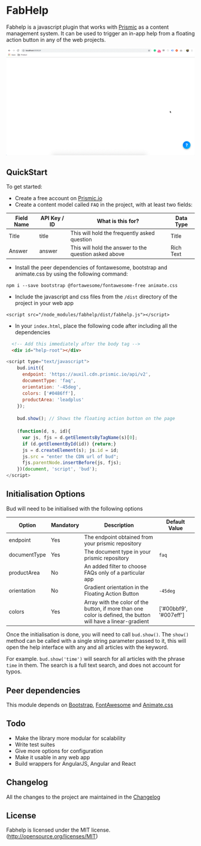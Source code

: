 # FabHelp

Fabhelp is a javascript plugin that works with [Prismic](https://prismic.io) as a content management system. It can be used to trigger an in-app help from a floating action button in any of the web projects.

![alt text](https://github.com/abbasdawood/FabHelp/blob/master/recording.gif "How it works")

## QuickStart
To get started:
- Create a free account on [Prismic.io](https://prismic.io)
- Create a content model called `FAQ` in the project, with at least two fields:

Field Name | API Key / ID | What is this for? | Data Type
------------|--------------|---------------------|-----------
Title| title| This will hold the frequently asked question | Title
Answer| answer| This will hold the answer to the question asked above | Rich Text

- Install the peer dependencies of fontawesome, bootstrap and animate.css by using the following command:
```
npm i --save bootstrap @fortawesome/fontawesome-free animate.css
```
- Include the javascript and css files from the `/dist` directory of the project in your web app
```
<script src="/node_modules/fabhelp/dist/fabhelp.js"></script>
```
- In your `index.html`, place the following code after including all the dependencies
```html
  <!-- Add this immediately after the body tag -->
  <div id="help-root"></div> 
```
```javascript
<script type="text/javascript">
    bud.init({
      endpoint: 'https://auxil.cdn.prismic.io/api/v2',
      documentType: 'faq',
      orientation: '-45deg',
      colors: ['#0486ff'],
      productArea: 'leadplus'
    });
    
    bud.show(); // Shows the floating action button on the page

    (function(d, s, id){
      var js, fjs = d.getElementsByTagName(s)[0];
      if (d.getElementById(id)) {return;}
      js = d.createElement(s); js.id = id;
      js.src = "enter the CDN url of bud";
      fjs.parentNode.insertBefore(js, fjs);
    })(document, 'script', 'bud');
</script>
```

## Initialisation Options
Bud will need to be initialised with the following options

Option | Mandatory | Description | Default Value
----|----|----|----
endpoint|Yes|The endpoint obtained from your prismic repository|
documentType|Yes|The document type in your prismic repository|`faq`
productArea|No|An added filter to choose FAQs only of a particular app|
orientation|No|Gradient orientation in the Floating Action Button| `-45deg`
colors|Yes|Array with the color of the button, if more than one color is defined, the button will have a linear-gradient|['#00bbf9', '#007eff']

Once the initialisation is done, you will need to call `bud.show()`. The `show()` method can be called with a single string parameter passed to it, this will open the help interface with any and all articles with the keyword.

For example. `bud.show('time')` will search for all articles with the phrase `time` in them. The search is a full text search, and does not account for typos.


## Peer dependencies
This module depends on [Bootstrap](https://getbootstrap.com/), [FontAwesome](https://fontawesome.com) and [Animate.css](https://daneden.github.io/animate.css/)

## Todo
- Make the library more modular for scalability
- Write test suites
- Give more options for configuration
- Make it usable in any web app
- Build wrappers for AngularJS, Angular and React

## Changelog
All the changes to the project are maintained in the [Changelog](CHANGELOG.md)

## License
Fabhelp is licensed under the MIT license. (http://opensource.org/licenses/MIT)
